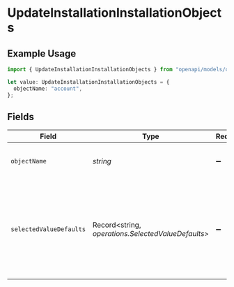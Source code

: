 # UpdateInstallationInstallationObjects

## Example Usage

```typescript
import { UpdateInstallationInstallationObjects } from "openapi/models/operations";

let value: UpdateInstallationInstallationObjects = {
  objectName: "account",
};
```

## Fields

| Field                                                                                                 | Type                                                                                                  | Required                                                                                              | Description                                                                                           | Example                                                                                               |
| ----------------------------------------------------------------------------------------------------- | ----------------------------------------------------------------------------------------------------- | ----------------------------------------------------------------------------------------------------- | ----------------------------------------------------------------------------------------------------- | ----------------------------------------------------------------------------------------------------- |
| `objectName`                                                                                          | *string*                                                                                              | :heavy_minus_sign:                                                                                    | The name of the object to write to.                                                                   | account                                                                                               |
| `selectedValueDefaults`                                                                               | Record<string, *operations.SelectedValueDefaults*>                                                    | :heavy_minus_sign:                                                                                    | This is a map of field names to default values. These values will be used when writing to the object. |                                                                                                       |